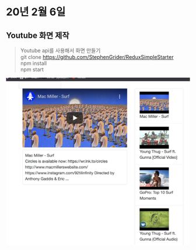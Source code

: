 # 20년 2월 6일

## Youtube 화면 제작
> Youtube api를 사용해서 화면 만들기    
> git clone https://github.com/StephenGrider/ReduxSimpleStarter     
> npm install   
> npm start 

![img](/cloud_computing/img/react.png)